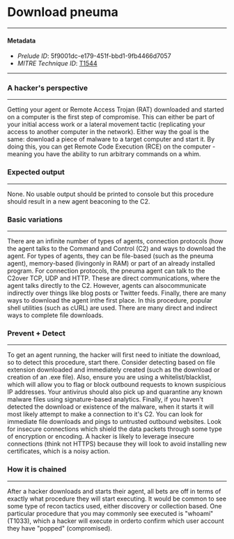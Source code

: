 
# Download pneuma

---

#### Metadata

- *Prelude ID*: 5f9001dc-e179-451f-bbd1-9fb4466d7057
- *MITRE Technique ID*: [T1544](https://attack.mitre.org/techniques/T1544/)

---

### A hacker's perspective

---

Getting your agent or Remote Access Trojan (RAT) downloaded and started on a computer is the first step of compromise. This can either be part of your initial access work or a lateral movement tactic (replicating your access to another computer in the network). Either way the goal is the same: download a piece of malware to a target computer and start it. By doing this, you can get Remote Code Execution (RCE) on the computer - meaning you have the ability to run arbitrary commands on a whim.
### Expected output

---

None. No usable output should be printed to console but this procedure should result in a new agent beaconing to the C2.

### Basic variations

---

There are an infinite number of types of agents, connection protocols (how the agent talks to the Command and Control (C2) and ways to download the agent. For types of agents, they can be file-based (such as the pneuma agent), memory-based (livingonly in RAM) or part of an already installed program. For connection protocols, the pneuma agent can talk to the C2over TCP, UDP and HTTP. These are direct communications, where the agent talks directly to the C2. However, agents can alsocommunicate indirectly over things like blog posts or Twitter feeds. Finally, there are many ways to download the agent inthe first place. In this procedure, popular shell utilities (such as cURL) are used. There are many direct and indirect ways to complete file downloads.
### Prevent + Detect

---

To get an agent running, the hacker will first need to initiate the download, so to detect this procedure, start there. Consider detecting based on file extension downloaded and immediately created (such as the download or creation of an .exe file). Also, ensure you are using a whitelist/blacklist, which will allow you to flag or block outbound requests to known suspicious IP addresses. Your antivirus should also pick up and quarantine any known malware files using signature-based analytics. Finally, if you haven't detected the download or existence of the malware, when it starts it will most likely attempt to make a connection to it's C2. You can look for immediate file downloads and pings to untrusted outbound websites. Look for insecure connections which shield the data packets through some type of encryption or encoding. A hacker is likely to leverage insecure connections (think not HTTPS) because they will look to avoid installing new certificates, which is a noisy action.
### How it is chained

---

After a hacker downloads and starts their agent, all bets are off in terms of exactly what procedure they will start executing. It would be common to see some type of recon tactics used, either discovery or collection based. One particular procedure that you may commonly see executed is "whoami" (T1033), which a hacker will execute in orderto confirm which user account they have "popped" (compromised).